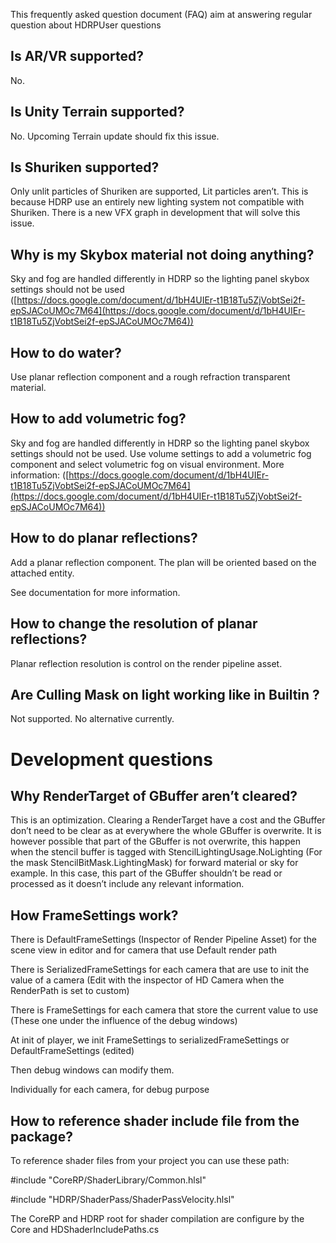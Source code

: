 This frequently asked question document (FAQ) aim at answering regular question about HDRPUser questions

## Is AR/VR supported?

No.

## Is Unity Terrain supported?

No. Upcoming Terrain update should fix this issue.

## Is Shuriken supported?

Only unlit particles of Shuriken are supported, Lit particles aren’t. This is because HDRP use an entirely new lighting system not compatible with Shuriken. There is a new VFX graph in development that will solve this issue.

## Why is my Skybox material not doing anything?

Sky and fog are handled differently in HDRP so the lighting panel skybox settings should not be used ([https://docs.google.com/document/d/1bH4UIEr-t1B18Tu5ZjVobtSei2f-epSJACoUMOc7M64](https://docs.google.com/document/d/1bH4UIEr-t1B18Tu5ZjVobtSei2f-epSJACoUMOc7M64))

## How to do water?

Use planar reflection component and a rough refraction transparent material.

## How to add volumetric fog?

Sky and fog are handled differently in HDRP so the lighting panel skybox settings should not be used. Use volume settings to add a volumetric fog component and select volumetric fog on visual environment. More information: ([https://docs.google.com/document/d/1bH4UIEr-t1B18Tu5ZjVobtSei2f-epSJACoUMOc7M64](https://docs.google.com/document/d/1bH4UIEr-t1B18Tu5ZjVobtSei2f-epSJACoUMOc7M64))

## How to do planar reflections?

Add a planar reflection component. The plan will be oriented based on the attached entity.

See documentation for more information.

## How to change the resolution of planar reflections?

Planar reflection resolution is control on the render pipeline asset.

## Are Culling Mask on light working like in Builtin ?

Not supported. No alternative currently.

# Development questions

## Why RenderTarget of GBuffer aren’t cleared?

This is an optimization. Clearing a RenderTarget have a cost and the GBuffer don’t need to be clear as at everywhere the whole GBuffer is overwrite. It is however possible that part of the GBuffer is not overwrite, this happen when the stencil buffer is tagged with StencilLightingUsage.NoLighting (For the mask StencilBitMask.LightingMask) for forward material or sky for example. In this case, this part of the GBuffer shouldn’t be read or processed as it doesn’t include any relevant information.

## How FrameSettings work?

There is DefaultFrameSettings (Inspector of Render Pipeline Asset) for the scene view in editor and for camera that use Default render path

There is SerializedFrameSettings for each camera that are use to init the value of a camera (Edit with the inspector of HD Camera when the RenderPath is set to custom)

There is FrameSettings for each camera that store the current value to use (These one under the influence of the debug windows)

At init of player, we init FrameSettings to serializedFrameSettings or DefaultFrameSettings (edited)

Then debug windows can modify them.

Individually for each camera, for debug purpose

## How to reference shader include file from the package?

To reference shader files from your project you can use these path:

#include "CoreRP/ShaderLibrary/Common.hlsl"

#include "HDRP/ShaderPass/ShaderPassVelocity.hlsl"

The CoreRP and HDRP root for shader compilation are configure by the Core and HDShaderIncludePaths.cs
